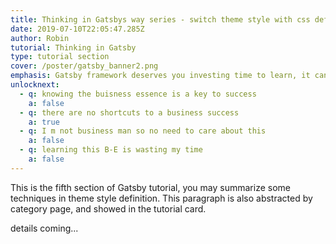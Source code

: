 ```yaml
---
title: Thinking in Gatsbys way series - switch theme style with css definition
date: 2019-07-10T22:05:47.285Z
author: Robin
tutorial: Thinking in Gatsby
type: tutorial section
cover: /poster/gatsby_banner2.png
emphasis: Gatsby framework deserves you investing time to learn, it can help build something different
unlocknext:
  - q: knowing the buisness essence is a key to success
    a: false
  - q: there are no shortcuts to a business success
    a: true
  - q: I m not business man so no need to care about this
    a: false
  - q: learning this B-E is wasting my time
    a: false
---
```


This is the fifth section of Gatsby tutorial, you may summarize some techniques in theme style definition. This paragraph is also abstracted by category page, and showed in the tutorial card. 

<!-- end -->

details coming...
